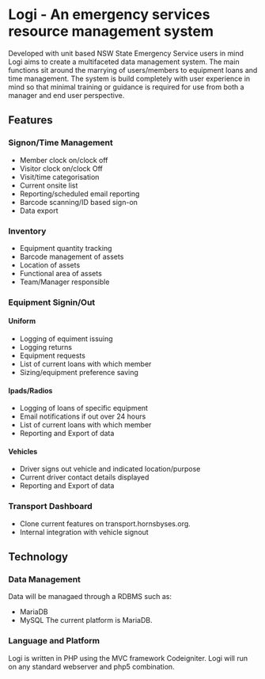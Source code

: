 # Logi - An emergency services resource management system
Developed with unit based NSW State Emergency Service users in mind Logi aims to create a multifaceted data management system. The main functions sit around the marrying of users/members to equipment loans and time management. The system is build completely with user experience in mind so that minimal training or guidance is required for use from both a manager and end user perspective.

## Features
### Signon/Time Management
- Member clock on/clock off
- Visitor clock on/clock Off
- Visit/time categorisation
- Current onsite list
- Reporting/scheduled email reporting
- Barcode scanning/ID based sign-on
- Data export

### Inventory
- Equipment quantity tracking
- Barcode management of assets
- Location of assets
- Functional area of assets
- Team/Manager responsible

### Equipment Signin/Out
#### Uniform
- Logging of equiment issuing
- Logging returns
- Equipment requests
- List of current loans with which member
- Sizing/equipment preference saving

#### Ipads/Radios
- Logging of loans of specific equipment
- Email notifications if out over 24 hours
- List of current loans with which member
- Reporting and Export of data

#### Vehicles
- Driver signs out vehicle and indicated location/purpose
- Current driver contact details displayed
- Reporting and Export of data

### Transport Dashboard
 - Clone current features on transport.hornsbyses.org. 
 - Internal integration with vehicle signout

## Technology
### Data Management
Data will be managaed through a RDBMS such as:
 - MariaDB
 - MySQL
The current platform is MariaDB.

### Language and Platform
Logi is written in PHP using the MVC framework Codeigniter. Logi will run on any standard webserver and php5 combination.
